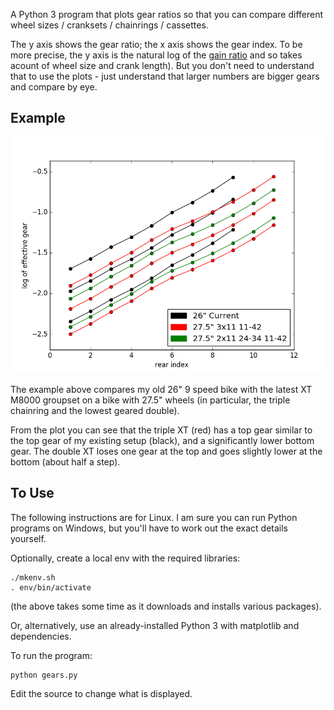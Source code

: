 
A Python 3 program that plots gear ratios so that you can compare
different wheel sizes / cranksets / chainrings / cassettes.

The y axis shows the gear ratio; the x axis shows the gear index.  To
be more precise, the y axis is the natural log of the [gain
ratio](http://www.sheldonbrown.com/gain.html) and so takes acount of
wheel size and crank length).  But you don't need to understand that
to use the plots - just understand that larger numbers are bigger
gears and compare by eye.

## Example

![Image of ratios](example.png)

The example above compares my old 26" 9 speed bike with the latest XT
M8000 groupset on a bike with 27.5" wheels (in particular, the triple
chainring and the lowest geared double).

From the plot you can see that the triple XT (red) has a top gear
similar to the top gear of my existing setup (black), and a
significantly lower bottom gear.  The double XT loses one gear at the
top and goes slightly lower at the bottom (about half a step).

## To Use

The following instructions are for Linux.  I am sure you can run
Python programs on Windows, but you'll have to work out the exact
details yourself.

Optionally, create a local env with the required libraries:

```
./mkenv.sh
. env/bin/activate
```

(the above takes some time as it downloads and installs various
packages).

Or, alternatively, use an already-installed Python 3 with matplotlib
and dependencies.

To run the program:

```
python gears.py
```

Edit the source to change what is displayed.
